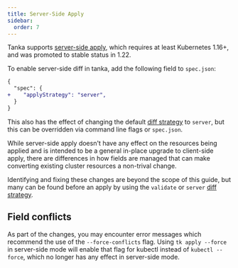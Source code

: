 ```yaml
---
title: Server-Side Apply
sidebar:
  order: 7
---
```


Tanka supports
[server-side apply](https://kubernetes.io/docs/reference/using-api/server-side-apply/),
which requires at least Kubernetes 1.16+, and was promoted to stable status in 1.22.

To enable server-side diff in tanka, add the following field to `spec.json`:

```diff
{
  "spec": {
+    "applyStrategy": "server",
  }
}
```

This also has the effect of changing the default [diff strategy](./diff-strategy/)
to `server`, but this can be overridden via command line flags or `spec.json`.

While server-side apply doesn't have any effect on the resources being applied
and is intended to be a general in-place upgrade to client-side apply, there are
differences in how fields are managed that can make converting existing cluster
resources a non-trival change.

Identifying and fixing these changes are beyond the scope of this guide, but
many can be found before an apply by using the `validate` or `server`
[diff strategy](./diff-strategy/).

## Field conflicts

As part of the changes, you may encounter error messages which
recommend the use of the `--force-conflicts` flag. Using `tk apply --force`
in server-side mode will enable that flag for kubectl instead of
`kubectl --force`, which no longer has any effect in server-side mode.
